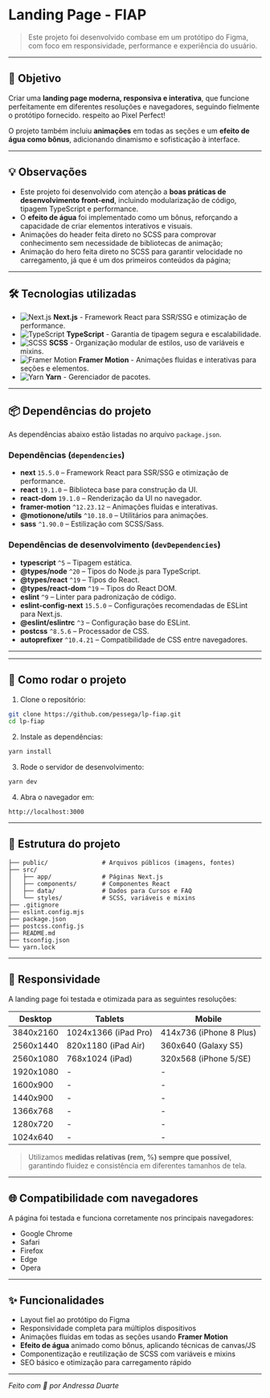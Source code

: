 # Landing Page - FIAP

> Este projeto foi desenvolvido combase em um protótipo do Figma, com foco em responsividade, performance e experiência do usuário.

---

## 🎯 Objetivo

Criar uma **landing page moderna, responsiva e interativa**, que funcione perfeitamente em diferentes resoluções e navegadores, seguindo fielmente o protótipo fornecido. respeito ao Pixel Perfect!

O projeto também incluiu **animações** em todas as seções e um **efeito de água como bônus**, adicionando dinamismo e sofisticação à interface.

---

## 💡 Observações

- Este projeto foi desenvolvido com atenção a **boas práticas de desenvolvimento front-end**, incluindo modularização de código, tipagem TypeScript e performance.
- O **efeito de água** foi implementado como um bônus, reforçando a capacidade de criar elementos interativos e visuais.
- Animações do header feita direto no SCSS para comprovar conhecimento sem necessidade de bibliotecas de animação;
- Animação do hero feita direto no SCSS para garantir velocidade no carregamento, já que é um dos primeiros conteúdos da página;

---

## 🛠 Tecnologias utilizadas

- ![Next.js](https://img.shields.io/badge/Next.js-000000?style=for-the-badge&logo=next.js&logoColor=white) **Next.js** - Framework React para SSR/SSG e otimização de performance.
- ![TypeScript](https://img.shields.io/badge/TypeScript-3178C6?style=for-the-badge&logo=typescript&logoColor=white) **TypeScript** - Garantia de tipagem segura e escalabilidade.
- ![SCSS](https://img.shields.io/badge/SCSS-CC6699?style=for-the-badge&logo=sass&logoColor=white) **SCSS** - Organização modular de estilos, uso de variáveis e mixins.
- ![Framer Motion](https://img.shields.io/badge/Framer_Motion-0055FF?style=for-the-badge&logo=framer&logoColor=white) **Framer Motion** - Animações fluidas e interativas para seções e elementos.
- ![Yarn](https://img.shields.io/badge/Yarn-2C8EBB?style=for-the-badge&logo=yarn&logoColor=white) **Yarn** - Gerenciador de pacotes.

---

## 📦 Dependências do projeto

As dependências abaixo estão listadas no arquivo `package.json`.

### Dependências (`dependencies`)

- **next** `15.5.0` – Framework React para SSR/SSG e otimização de performance.
- **react** `19.1.0` – Biblioteca base para construção da UI.
- **react-dom** `19.1.0` – Renderização da UI no navegador.
- **framer-motion** `^12.23.12` – Animações fluidas e interativas.
- **@motionone/utils** `^10.18.0` – Utilitários para animações.
- **sass** `^1.90.0` – Estilização com SCSS/Sass.

### Dependências de desenvolvimento (`devDependencies`)

- **typescript** `^5` – Tipagem estática.
- **@types/node** `^20` – Tipos do Node.js para TypeScript.
- **@types/react** `^19` – Tipos do React.
- **@types/react-dom** `^19` – Tipos do React DOM.
- **eslint** `^9` – Linter para padronização de código.
- **eslint-config-next** `15.5.0` – Configurações recomendadas de ESLint para Next.js.
- **@eslint/eslintrc** `^3` – Configuração base do ESLint.
- **postcss** `^8.5.6` – Processador de CSS.
- **autoprefixer** `^10.4.21` – Compatibilidade de CSS entre navegadores.

---

---

## 🚀 Como rodar o projeto

1. Clone o repositório:

```bash
git clone https://github.com/pessega/lp-fiap.git
cd lp-fiap
```

2. Instale as dependências:

```bash
yarn install
```

3. Rode o servidor de desenvolvimento:

```bash
yarn dev
```

4. Abra o navegador em:

```
http://localhost:3000
```

---

## 📂 Estrutura do projeto

```
├── public/               # Arquivos públicos (imagens, fontes)
├── src/
│   ├── app/              # Páginas Next.js
│   ├── components/       # Componentes React
│   ├── data/             # Dados para Cursos e FAQ
│   └── styles/           # SCSS, variáveis e mixins
├── .gitignore
├── eslint.config.mjs
├── package.json
├── postcss.config.js
├── README.md
├── tsconfig.json
└── yarn.lock
```

---

## 📱 Responsividade

A landing page foi testada e otimizada para as seguintes resoluções:

| Desktop   | Tablets              | Mobile                  |
| --------- | -------------------- | ----------------------- |
| 3840x2160 | 1024x1366 (iPad Pro) | 414x736 (iPhone 8 Plus) |
| 2560x1440 | 820x1180 (iPad Air)  | 360x640 (Galaxy S5)     |
| 2560x1080 | 768x1024 (iPad)      | 320x568 (iPhone 5/SE)   |
| 1920x1080 | -                    | -                       |
| 1600x900  | -                    | -                       |
| 1440x900  | -                    | -                       |
| 1366x768  | -                    | -                       |
| 1280x720  | -                    | -                       |
| 1024x640  | -                    | -                       |

> Utilizamos **medidas relativas (rem, %) sempre que possível**, garantindo fluidez e consistência em diferentes tamanhos de tela.

---

## 🌐 Compatibilidade com navegadores

A página foi testada e funciona corretamente nos principais navegadores:

- Google Chrome
- Safari
- Firefox
- Edge
- Opera

---

## ✨ Funcionalidades

- Layout fiel ao protótipo do Figma
- Responsividade completa para múltiplos dispositivos
- Animações fluidas em todas as seções usando **Framer Motion**
- **Efeito de água** animado como bônus, aplicando técnicas de canvas/JS
- Componentização e reutilização de SCSS com variáveis e mixins
- SEO básico e otimização para carregamento rápido

---

_Feito com 💜 por Andressa Duarte_
